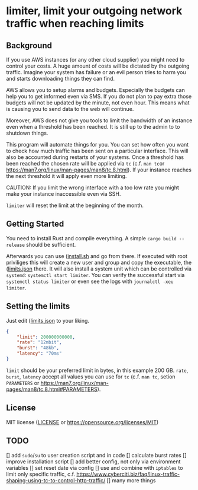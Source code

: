 limiter, limit your outgoing network traffic when reaching limits
==========================================================

## Background

If you use AWS instances (or any other cloud supplier) you might need to control your costs. A huge amount of costs will be dictated by the outgoing traffic. Imagine your system has failure or an evil person tries to harm you and starts downloading things they can find.

AWS allows you to setup alarms and budgets. Especially the budgets can help you to get informed even via SMS. If you do not plan to pay extra those budgets will not be updated by the minute, not even hour. This means what is causing you to send data to the web will continue.

Moreover, AWS does not give you tools to limit the bandwidth of an instance even when a threshold has been reached. It is still up to the admin to to shutdown things.

This program will automate things for you. You can set how often you want to check how much traffic has been sent on a particular interface. This will also be accounted during restarts of your systems. Once a threshold has been reached the chosen rate will be applied via `tc` (c.f. `man tc`or https://man7.org/linux/man-pages/man8/tc.8.html). If your instance reaches the next threshold it will apply even more limiting.

CAUTION: If you limit the wrong interface with a too low rate you might make your instance inaccessible even via SSH.

`limiter` will reset the limit at the beginning of the month.

## Getting Started

You need to install Rust and compile everything. A simple `cargo build --release` should be sufficient.

Afterwards you can use ([install.sh](install.sh) and go from there. If executed with root priviliges this will create a new user and group and copy the executable, the ([limits.json](limits.json) there. It will also install a system unit which can be controlled via `systemd`: `systemctl start limiter`.
You can verify the successful start via `systemctl status limiter` or even see the logs with `journalctl -xeu limiter`.

## Setting the limits

Just edit ([limits.json](limits.json) to your liking. 
```json
{
    "limit": 200000000000,
    "rate": "12mbit",
    "burst": "48kb",
    "latency": "70ms"
}
```
`limit` should be your preferred limit in bytes, in this example 200 GB. `rate`, `burst`, `latency` accept all values you can use for `tc` (c.f. `man tc`, setion `PARAMETERS` or https://man7.org/linux/man-pages/man8/tc.8.html#PARAMETERS). 


## License

MIT license ([LICENSE](LICENSE) or https://opensource.org/licenses/MIT)

## TODO

[] add `sudo`/`su` to user creation script and in code
[] calculate burst rates
[] improve installation script
[] add better config, not only via environment variables
[] set reset date via config
[] use and combine with `iptables` to limit only specific traffic, c.f. https://www.cyberciti.biz/faq/linux-traffic-shaping-using-tc-to-control-http-traffic/
[] many more things